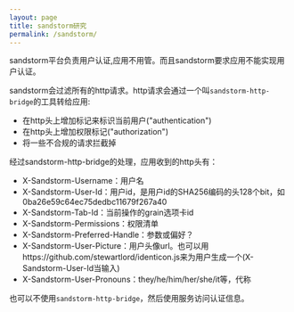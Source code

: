 ```yaml
---
layout: page
title: sandstorm研究
permalink: /sandstorm/
---
```


sandstorm平台负责用户认证,应用不用管。而且sandstorm要求应用不能实现用户认证。

sandstorm会过滤所有的http请求。http请求会通过一个叫`sandstorm-http-bridge`的工具转给应用:
 - 在http头上增加标记来标识当前用户("authentication")
 - 在http头上增加权限标记("authorization")
 - 将一些不合规的请求拦截掉
 
 经过sandstorm-http-bridge的处理，应用收到的http头有：
 - X-Sandstorm-Username：用户名
 - X-Sandstorm-User-Id：用户id，是用户id的SHA256编码的头128个bit，如0ba26e59c64ec75dedbc11679f267a40
 - X-Sandstorm-Tab-Id：当前操作的grain选项卡id
 - X-Sandstorm-Permissions：权限清单
 - X-Sandstorm-Preferred-Handle：参数或偏好？
 - X-Sandstorm-User-Picture：用户头像url。也可以用https://github.com/stewartlord/identicon.js来为用户生成一个(X-Sandstorm-User-Id当输入)
 - X-Sandstorm-User-Pronouns：they/he/him/her/she/it等，代称

也可以不使用`sandstorm-http-bridge`，然后使用服务访问认证信息。
